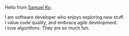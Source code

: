 Hello from [Samuel Ko](https://www.linkedin.com/in/samuelko123/).

I am software developer who enjoys exploring new stuff.  
I value code quality, and embrace agile development.  
I love algorithms. They are so much fun.
